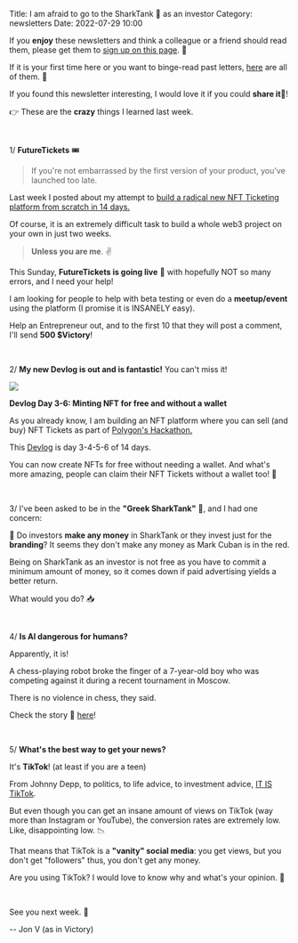 Title: I am afraid to go to the SharkTank 🦈 as an investor
Category: newsletters
Date: 2022-07-29 10:00

If you **enjoy** these newsletters and think a colleague or a friend should read them, please get them to [sign up on this page](https://jon.io/). 📝

If it is your first time here or you want to binge-read past letters, [here](https://jon.io/category/newsletters) are all of them. 📰

If you found this newsletter interesting, I would love it if you could **share it**🔗!

👉 These are the **crazy** things I learned last week.

<br>

1/ **FutureTickets** 🎟️

> If you're not embarrassed by the first version of your product, you've launched too late.

Last week I posted about my attempt to [build a radical new NFT Ticketing platform from scratch in 14 days.](https://jon.io/creating-the-most-epic-nft-ticketing-platform-in-14-days)

Of course, it is an extremely difficult task to build a whole web3 project on your own in just two weeks.

> **Unless you are me**. ✌️

This Sunday, **FutureTickets is going live** 🚀 with hopefully NOT so many errors, and I need your help!

I am looking for people to help with beta testing or even do a **meetup/event** using the platform (I promise it is INSANELY easy).

Help an Entrepreneur out, and to the first 10 that they will post a comment, I'll send **500 $Victory**!

<br>

2/ **My new Devlog is out and is fantastic!** You can't miss it!

![](https://sendfoxprod.b-cdn.net/media/TY0T3X7QUu85KiBRbVggtxn5HiGAjDIY0W7IeCKj16325)

**Devlog Day 3-6: Minting NFT for free and without a wallet**

As you already know, I am building an NFT platform where you can sell (and buy) NFT Tickets as part of [Polygon's Hackathon. ](https://buidlit.polygon.technology/)

This [Devlog](https://www.youtube.com/watch?v=zinGATuVcZY) is day 3-4-5-6 of 14 days. 

You can now create NFTs for free without needing a wallet. And what's more amazing, people can claim their NFT Tickets without a wallet too! 🤯

<br>

3/ I've been asked to be in the **"Greek SharkTank"** 🦈, and I had one concern:

🤔 Do investors **make any money** in SharkTank or they invest just for the **branding**?
It seems they don't make any money as Mark Cuban is in the red.

Being on SharkTank as an investor is not free as you have to commit a minimum amount of money, so it comes down if paid advertising yields a better return.

What would you do? 📥

<br>

4/ **Is AI dangerous for humans?**

Apparently, it is!

A chess-playing robot broke the finger of a 7-year-old boy who was competing against it during a recent tournament in Moscow.

There is no violence in chess, they said. 

Check the story 🤯 [here](https://www.washingtonpost.com/sports/2022/07/24/chess-playing-robot-breaks-finger-7-year-old-boy-during-match/)!

<br>

5/ **What's the best way to get your news?**

It's **TikTok**! (at least if you are a teen)

From Johnny Depp, to politics, to life advice, to investment advice, [IT IS TikTok](https://www.bbc.com/news/entertainment-arts-62238307).

But even though you can get an insane amount of views on TikTok (way more than Instagram or YouTube), the conversion rates are extremely low. Like, disappointing low. 📉

That means that TikTok is a **"vanity" social media**: you get views, but you don't get "followers" thus, you don't get any money.

Are you using TikTok? I would love to know why and what's your opinion. 🤔

<br>

See you next week. 🚀

-- Jon V (as in Victory)